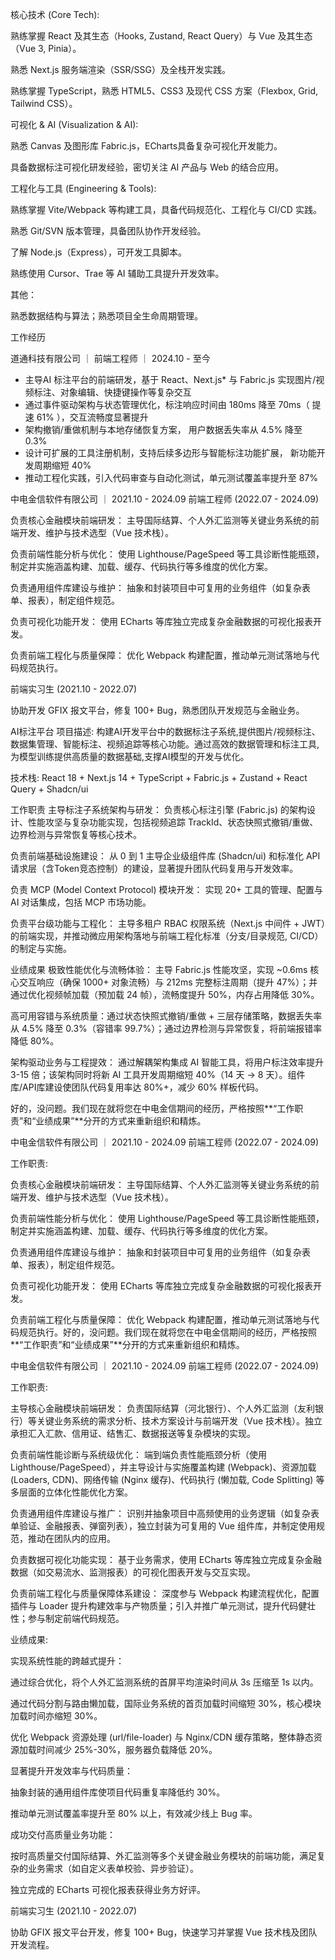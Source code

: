 核心技术 (Core Tech):

熟练掌握 React 及其生态（Hooks, Zustand, React Query）与 Vue 及其生态（Vue 3, Pinia）。

熟悉 Next.js 服务端渲染（SSR/SSG）及全栈开发实践。

熟练掌握 TypeScript，熟悉 HTML5、CSS3 及现代 CSS 方案（Flexbox, Grid, Tailwind CSS）。

可视化 & AI (Visualization & AI):

熟悉 Canvas 及图形库 Fabric.js，ECharts具备复杂可视化开发能力。

具备数据标注可视化研发经验，密切关注 AI 产品与 Web 的结合应用。

工程化与工具 (Engineering & Tools):

熟练掌握 Vite/Webpack 等构建工具，具备代码规范化、工程化与 CI/CD 实践。

熟悉 Git/SVN 版本管理，具备团队协作开发经验。

了解 Node.js（Express），可开发工具脚本。

熟练使用 Cursor、Trae 等 AI 辅助工具提升开发效率。

其他：

熟悉数据结构与算法；熟悉项目全生命周期管理。

工作经历

道通科技有限公司 ｜ 前端工程师 ｜ 2024.10 - 至今

- 主导AI 标注平台的前端研发，基于 React、Next.js* 与  Fabric.js  实现图片/视频标注、对象编辑、快捷键操作等复杂交互
- 通过事件驱动架构与状态管理优化，标注响应时间由 180ms 降至 70ms（ 提速 61% ），交互流畅度显著提升  
- 架构撤销/重做机制与本地存储恢复方案， 用户数据丢失率从 4.5% 降至 0.3%   
- 设计可扩展的工具注册机制，支持后续多边形与智能标注功能扩展， 新功能开发周期缩短 40%   
- 推动工程化实践，引入代码审查与自动化测试，单元测试覆盖率提升至 87%

中电金信软件有限公司 ｜ 2021.10 - 2024.09
前端工程师 (2022.07 - 2024.09)

负责核心金融模块前端研发： 主导国际结算、个人外汇监测等关键业务系统的前端开发、维护与技术选型（Vue 技术栈）。

负责前端性能分析与优化： 使用 Lighthouse/PageSpeed 等工具诊断性能瓶颈，制定并实施涵盖构建、加载、缓存、代码执行等多维度的优化方案。

负责通用组件库建设与维护： 抽象和封装项目中可复用的业务组件（如复杂表单、报表），制定组件规范。

负责可视化功能开发： 使用 ECharts 等库独立完成复杂金融数据的可视化报表开发。

负责前端工程化与质量保障： 优化 Webpack 构建配置，推动单元测试落地与代码规范执行。

前端实习生 (2021.10 - 2022.07)

协助开发 GFIX 报文平台，修复 100+ Bug，熟悉团队开发规范与金融业务。


AI标注平台
项目描述: 构建AI开发平台中的数据标注子系统,提供图片/视频标注、数据集管理、智能标注、视频追踪等核心功能。通过高效的数据管理和标注工具,为模型训练提供高质量的数据基础,支撑AI模型的开发与优化。

技术栈: React 18 + Next.js 14 + TypeScript + Fabric.js + Zustand + React Query + Shadcn/ui

工作职责
主导标注子系统架构与研发： 负责核心标注引擎 (Fabric.js) 的架构设计、性能攻坚与复杂功能实现，包括视频追踪 TrackId、状态快照式撤销/重做、边界检测与异常恢复等核心技术。

负责前端基础设施建设： 从 0 到 1 主导企业级组件库 (Shadcn/ui) 和标准化 API 请求层（含Token竞态控制）的建设，显著提升团队代码复用与开发效率。

负责 MCP (Model Context Protocol) 模块开发： 实现 20+ 工具的管理、配置与AI 对话集成，包括 MCP 市场功能。

负责平台级功能与工程化： 主导多租户 RBAC 权限系统（Next.js 中间件 + JWT）的前端实现，并推动微应用架构落地与前端工程化标准（分支/目录规范, CI/CD）的制定与实施。



业绩成果
极致性能优化与流畅体验： 主导 Fabric.js 性能攻坚，实现 ~0.6ms 核心交互响应（确保 1000+ 对象流畅）与 212ms 完整标注周期（提升 47%）；并通过优化视频帧加载（预加载 24 帧），流畅度提升 50%，内存占用降低 30%。

高可用容错与系统质量：通过状态快照式撤销/重做 + 三层存储策略，数据丢失率从 4.5% 降至 0.3%（容错率 99.7%）；通过边界检测与异常恢复，将前端报错率降低 80%。

架构驱动业务与工程提效： 通过解耦架构集成 AI 智能工具，将用户标注效率提升 3-15 倍；该架构同时将新 AI 工具开发周期缩短 40%（14 天 -> 8 天）。组件库/API库建设使团队代码复用率达 80%+，减少 60% 样板代码。

好的，没问题。我们现在就将您在中电金信期间的经历，严格按照**“工作职责”和“业绩成果”**分开的方式来重新组织和精炼。

中电金信软件有限公司 ｜ 2021.10 - 2024.09
前端工程师 (2022.07 - 2024.09)

工作职责:

负责核心金融模块前端研发： 主导国际结算、个人外汇监测等关键业务系统的前端开发、维护与技术选型（Vue 技术栈）。

负责前端性能分析与优化： 使用 Lighthouse/PageSpeed 等工具诊断性能瓶颈，制定并实施涵盖构建、加载、缓存、代码执行等多维度的优化方案。

负责通用组件库建设与维护： 抽象和封装项目中可复用的业务组件（如复杂表单、报表），制定组件规范。

负责可视化功能开发： 使用 ECharts 等库独立完成复杂金融数据的可视化报表开发。

负责前端工程化与质量保障： 优化 Webpack 构建配置，推动单元测试落地与代码规范执行。好的，没问题。我们现在就将您在中电金信期间的经历，严格按照**“工作职责”和“业绩成果”**分开的方式来重新组织和精炼。

中电金信软件有限公司 ｜ 2021.10 - 2024.09
前端工程师 (2022.07 - 2024.09)

工作职责:

主导核心金融模块前端研发： 负责国际结算（河北银行）、个人外汇监测（友利银行）等关键业务系统的需求分析、技术方案设计与前端开发（Vue 技术栈）。独立承担汇入汇款、信用证、结售汇、数据报送等复杂模块的实现。

负责前端性能诊断与系统级优化： 端到端负责性能瓶颈分析（使用 Lighthouse/PageSpeed），并主导设计与实施覆盖构建 (Webpack)、资源加载 (Loaders, CDN)、网络传输 (Nginx 缓存)、代码执行 (懒加载, Code Splitting) 等多层面的立体化性能优化方案。

负责通用组件库建设与推广： 识别并抽象项目中高频使用的业务逻辑（如复杂表单验证、金融报表、弹窗列表），独立封装为可复用的 Vue 组件库，并制定使用规范，推动在团队内的应用。

负责数据可视化功能实现： 基于业务需求，使用 ECharts 等库独立完成复杂金融数据（如交易流水、监测报表）的可视化图表开发与交互实现。

负责前端工程化与质量保障体系建设： 深度参与 Webpack 构建流程优化，配置插件与 Loader 提升构建效率与产物质量；引入并推广单元测试，提升代码健壮性；参与制定前端代码规范。

业绩成果:

实现系统性能的跨越式提升：

通过综合优化，将个人外汇监测系统的首屏平均渲染时间从 3s 压缩至 1s 以内。

通过代码分割与路由懒加载，国际业务系统的首页加载时间缩短 30%，核心模块加载时间亦缩短 30%。

优化 Webpack 资源处理 (url/file-loader) 与 Nginx/CDN 缓存策略，整体静态资源加载时间减少 25%-30%，服务器负载降低 20%。

显著提升开发效率与代码质量：

抽象封装的通用组件库使项目代码重复率降低约 30%。

推动单元测试覆盖率提升至 80% 以上，有效减少线上 Bug 率。

成功交付高质量业务功能：

按时高质量交付国际结算、外汇监测等多个关键金融业务模块的前端功能，满足复杂的业务需求（如自定义表单校验、异步验证）。

独立完成的 ECharts 可视化报表获得业务方好评。

前端实习生 (2021.10 - 2022.07)

协助 GFIX 报文平台开发，修复 100+ Bug，快速学习并掌握 Vue 技术栈及团队开发流程。